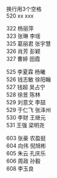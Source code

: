 换行用3个空格   
520 xx xxx   
   
322 杨丽萍   
323 张琳 李瑶   
325 葛丽君 张宇慧   
326 肖芳 彭颖   
327 曹婷 田霞   

525 李夏霖 杨曦   
526 钱志敏 徐阳翰   
527 钱超 吴占宁   
528 徐昱 陈林   
529 刘意文 李喆   
529 于仁飞 张泽州    
530 李财 王继元   
531 王强 梁明尧   

603 张豪 农盈挺   
604 向伟 倪旭彬   
605 朱云 孔庆乐   
606 周政 孙毅   
608 李玉良   

